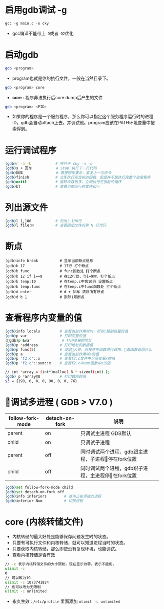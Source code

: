 # 启用gdb调试 -g
```c
gcc -g main.c -o cky
```
- gcc编译不能带上`-O`或者`-O2`优化

# 启动gdb
```bash
gdb <program>
``` 
- program也就是你的执行文件，一般在当然目录下。

```bash
gdb <program> core 
``` 
- **core** : 程序非法执行后core dump后产生的文件

```bash
gdb <program> <PID>
``` 
- 如果你的程序是一个服务程序，那么你可以指定这个服务程序运行时的进程ID。gdb会自动attach上去，并调试他。program应该在PATH环境变量中搜索得到。

# 运行调试程序
```bash
(gdb)r -a -b           # 等价于 cky -a -b
(gdb)s + 回车           # Step 执行下一行代码
(gdb)回车               # 直接回车表示，重复上一次命令
(gdb)finish            # 立即执行完当前的函数，但是并不是执行完整个应用程序
(gdb)until             # 循环次数很多，立即执行完当前的循环
(gdb)bt                # 查看当前运行的文件和行
```

# 列出源文件
```bash
(gdb)l 1,100           # 列出1-100行
(gdb)l file:N          # 查看指定文件的第 N 行代码
```

# 断点
```bash
(gdb)info break          # 显示当前断点信息
(gdb)b 17                # 17行 打个断点
(gdb)b func              # func函数处 打个断点
(gdb)b 12 if i==9        # 在12行处，当i=9时，打个断点
(gdb)b temp:10           # 在temp.c中第10行 设置断点
(gdb)b temp:func         # 在temp.c中func函数处 打个断点
(gdb)d enter             # d + 回车 清除所有断点
(gdb)d b 1               # 删除1号断点
```

# 查看程序内变量的值
```bash
(gdb)info locals         # 查看当前作用域内，所有局部变量的值
(gdb)p var               # 打印变量的值
(gdb)p &var              # 打印变量的地址
(gdb)p *address          # 打印地址的数据值
(gdb)p func(5)           # 设定入参，对程序中函数进行调用，看函数返回什么
(gdb)p a                 # 查看当前作用域a的值
(gdb)p 'f2.c'::x         # 查看f2.c文件中全局变量x的值
(gdb)p 'f2.c'::sum::x    # 查看f2.c中sum函数中x的值

// int *array = (int*)malloc( 8 * sizeof(int) );
(gdb) p *array@8         # 打印数组的值
$3 = {190, 0, 0, 0, 90, 0, 0, 76}
```

# 调试多进程 ( GDB > V7.0 )
| follow-fork-mode |  detach-on-fork |  说明 |
| ---------------- | --------------- |------ |
| parent | on  | 只调试主进程 GDB默认 |
| child  | on  | 只调试子进程 |
| parent | off  | 同时调试两个进程，gdb跟主进程，子进程停在fork位置 |
| child  | off  | 同时调试两个进程，gdb跟子进程，主进程停在fork位置 |
```bash
(gdb)set follow-fork-mode child
(gdb)set detach-on-fork off
(gdb)info inferiors        # 查询正在调试的进程
(gdb)inferior Num          # 切换进程 
```


# core (内核转储文件)
- 内核转储的最大好处是能够保存问题发生时的状态。
- 只要有可执行文件和内核转储，就可以知道进程当时的状态。
- 只要获取内核转储，那么即使没有复现环境，也能调试。
- 查看内核转储是否有效

```bash
// -c 表示内核转储文件的大小限制，现在显示为零，表示不能用。
ulimit -c
0
// 可以改为1G
ulimit -c 1073741824
// 也可以改为无限制
ulimit -c unlimited
```

- 永久生效 : `/etc/profile` 里面添加 `ulimit -c unlimited`
